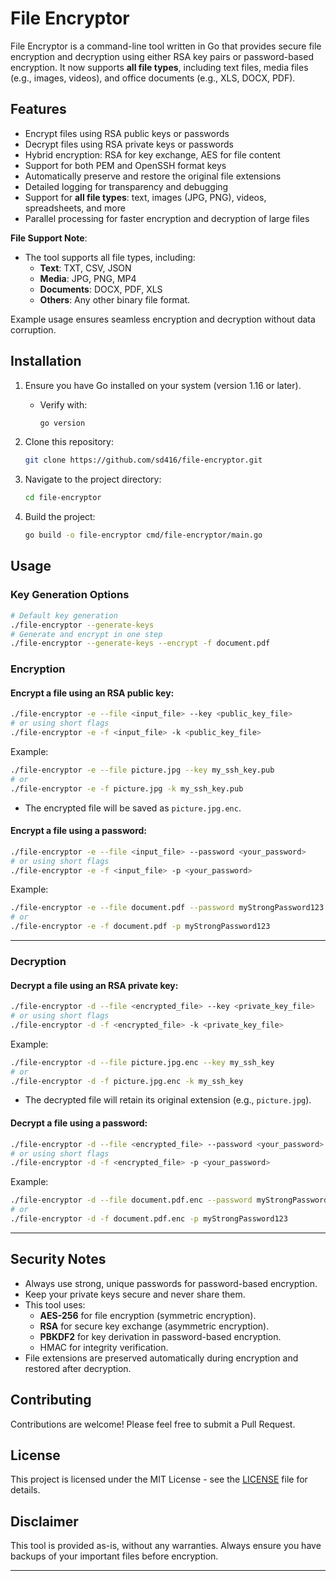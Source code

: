 # File Encryptor

File Encryptor is a command-line tool written in Go that provides secure file encryption and decryption using either RSA key pairs or password-based encryption. It now supports **all file types**, including text files, media files (e.g., images, videos), and office documents (e.g., XLS, DOCX, PDF).

## Features

- Encrypt files using RSA public keys or passwords
- Decrypt files using RSA private keys or passwords
- Hybrid encryption: RSA for key exchange, AES for file content
- Support for both PEM and OpenSSH format keys
- Automatically preserve and restore the original file extensions
- Detailed logging for transparency and debugging
- Support for **all file types**: text, images (JPG, PNG), videos, spreadsheets, and more
- Parallel processing for faster encryption and decryption of large files

**File Support Note**:
- The tool supports all file types, including:
  - **Text**: TXT, CSV, JSON
  - **Media**: JPG, PNG, MP4
  - **Documents**: DOCX, PDF, XLS
  - **Others**: Any other binary file format.

Example usage ensures seamless encryption and decryption without data corruption.

## Installation

1. Ensure you have Go installed on your system (version 1.16 or later).
   - Verify with:
     ```bash
     go version
     ```

2. Clone this repository:
   ```bash
   git clone https://github.com/sd416/file-encryptor.git
   ```

3. Navigate to the project directory:
   ```bash
   cd file-encryptor
   ```

4. Build the project:
   ```bash
   go build -o file-encryptor cmd/file-encryptor/main.go
   ```

## Usage

### Key Generation Options
```bash
# Default key generation
./file-encryptor --generate-keys
# Generate and encrypt in one step
./file-encryptor --generate-keys --encrypt -f document.pdf
```

### Encryption

#### Encrypt a file using an RSA public key:
```bash
./file-encryptor -e --file <input_file> --key <public_key_file>
# or using short flags
./file-encryptor -e -f <input_file> -k <public_key_file>
```
Example:
```bash
./file-encryptor -e --file picture.jpg --key my_ssh_key.pub
# or
./file-encryptor -e -f picture.jpg -k my_ssh_key.pub
```
- The encrypted file will be saved as `picture.jpg.enc`.

#### Encrypt a file using a password:
```bash
./file-encryptor -e --file <input_file> --password <your_password>
# or using short flags
./file-encryptor -e -f <input_file> -p <your_password>
```
Example:
```bash
./file-encryptor -e --file document.pdf --password myStrongPassword123
# or
./file-encryptor -e -f document.pdf -p myStrongPassword123
```

---

### Decryption

#### Decrypt a file using an RSA private key:
```bash
./file-encryptor -d --file <encrypted_file> --key <private_key_file>
# or using short flags
./file-encryptor -d -f <encrypted_file> -k <private_key_file>
```
Example:
```bash
./file-encryptor -d --file picture.jpg.enc --key my_ssh_key
# or
./file-encryptor -d -f picture.jpg.enc -k my_ssh_key
```
- The decrypted file will retain its original extension (e.g., `picture.jpg`).

#### Decrypt a file using a password:
```bash
./file-encryptor -d --file <encrypted_file> --password <your_password>
# or using short flags
./file-encryptor -d -f <encrypted_file> -p <your_password>
```
Example:
```bash
./file-encryptor -d --file document.pdf.enc --password myStrongPassword123
# or
./file-encryptor -d -f document.pdf.enc -p myStrongPassword123
```

---

## Security Notes

- Always use strong, unique passwords for password-based encryption.
- Keep your private keys secure and never share them.
- This tool uses:
  - **AES-256** for file encryption (symmetric encryption).
  - **RSA** for secure key exchange (asymmetric encryption).
  - **PBKDF2** for key derivation in password-based encryption.
  - HMAC for integrity verification.
- File extensions are preserved automatically during encryption and restored after decryption.

## Contributing

Contributions are welcome! Please feel free to submit a Pull Request.

## License

This project is licensed under the MIT License - see the [LICENSE](LICENSE) file for details.

## Disclaimer

This tool is provided as-is, without any warranties. Always ensure you have backups of your important files before encryption.

---
